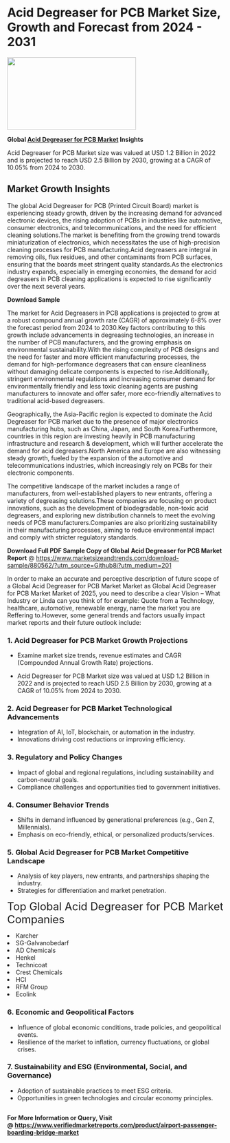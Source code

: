 <H1>Acid Degreaser for PCB Market Size, Growth and Forecast from 2024 - 2031</H1><img class="aligncenter size-medium wp-image-584254" src="https://thirdeyenews.in/wp-content/uploads/2024/09/Global-Market-Research-300x168.jpeg" alt="" width="300" height="168" /><p><strong>Global&nbsp;<a href="https://www.marketsizeandtrends.com/download-sample/880562/?utm_source=Github8j?utm_medium=201">Acid Degreaser for PCB Market</a> Insights</strong></p><p>Acid Degreaser for PCB Market size was valued at USD 1.2 Billion in 2022 and is projected to reach USD 2.5 Billion by 2030, growing at a CAGR of 10.05% from 2024 to 2030.</p><p><h2>Market Growth Insights</h2> <p>The global Acid Degreaser for PCB (Printed Circuit Board) market is experiencing steady growth, driven by the increasing demand for advanced electronic devices, the rising adoption of PCBs in industries like automotive, consumer electronics, and telecommunications, and the need for efficient cleaning solutions.The market is benefiting from the growing trend towards miniaturization of electronics, which necessitates the use of high-precision cleaning processes for PCB manufacturing.Acid degreasers are integral in removing oils, flux residues, and other contaminants from PCB surfaces, ensuring that the boards meet stringent quality standards.As the electronics industry expands, especially in emerging economies, the demand for acid degreasers in PCB cleaning applications is expected to rise significantly over the next several years.</p> <p><strong>Download Sample</strong></p> <p>The market for Acid Degreasers in PCB applications is projected to grow at a robust compound annual growth rate (CAGR) of approximately 6-8% over the forecast period from 2024 to 2030.Key factors contributing to this growth include advancements in degreasing technologies, an increase in the number of PCB manufacturers, and the growing emphasis on environmental sustainability.With the rising complexity of PCB designs and the need for faster and more efficient manufacturing processes, the demand for high-performance degreasers that can ensure cleanliness without damaging delicate components is expected to rise.Additionally, stringent environmental regulations and increasing consumer demand for environmentally friendly and less toxic cleaning agents are pushing manufacturers to innovate and offer safer, more eco-friendly alternatives to traditional acid-based degreasers.</p> <p>Geographically, the Asia-Pacific region is expected to dominate the Acid Degreaser for PCB market due to the presence of major electronics manufacturing hubs, such as China, Japan, and South Korea.Furthermore, countries in this region are investing heavily in PCB manufacturing infrastructure and research & development, which will further accelerate the demand for acid degreasers.North America and Europe are also witnessing steady growth, fueled by the expansion of the automotive and telecommunications industries, which increasingly rely on PCBs for their electronic components.</p> <p>The competitive landscape of the market includes a range of manufacturers, from well-established players to new entrants, offering a variety of degreasing solutions.These companies are focusing on product innovations, such as the development of biodegradable, non-toxic acid degreasers, and exploring new distribution channels to meet the evolving needs of PCB manufacturers.Companies are also prioritizing sustainability in their manufacturing processes, aiming to reduce environmental impact and comply with stricter regulatory standards.</p> <p><span class=""><strong>Download Full PDF Sample Copy of Global Acid Degreaser for PCB Market Report</strong> @ <a href="https://www.marketsizeandtrends.com/download-sample/880562/?utm_source=Github8j?utm_medium=201" target="_blank">https://www.marketsizeandtrends.com/download-sample/880562/?utm_source=Github8j?utm_medium=201</a></span></p><p>In order to make an accurate and perceptive description of future scope of a Global&nbsp;Acid Degreaser for PCB Market Market as Global&nbsp;Acid Degreaser for PCB Market Market of 2025, you need to describe a clear Vision &ndash; What Industry or Linda can you think of for example: Quote from a Technology, healthcare, automotive, renewable energy, name the market you are Reffering to.However, some general trends and factors usually impact market reports and their future outlook include:</p><h3>1.&nbsp;<strong>Acid Degreaser for PCB Market Growth Projections</strong></h3><ul><li>Examine market size trends, revenue estimates and CAGR (Compounded Annual Growth Rate) projections.</li><li><p>Acid Degreaser for PCB Market size was valued at USD 1.2 Billion in 2022 and is projected to reach USD 2.5 Billion by 2030, growing at a CAGR of 10.05% from 2024 to 2030.</p></li></ul><h3>2.&nbsp;<strong>Acid Degreaser for PCB Market Technological Advancements</strong></h3><ul><li>Integration of AI, IoT, blockchain, or automation in the industry.</li><li>Innovations driving cost reductions or improving efficiency.</li></ul><h3>3.&nbsp;<strong>Regulatory and Policy Changes</strong></h3><ul><li>Impact of global and regional regulations, including sustainability and carbon-neutral goals.</li><li>Compliance challenges and opportunities tied to government initiatives.</li></ul><h3>4.&nbsp;<strong>Consumer Behavior Trends</strong></h3><ul><li>Shifts in demand influenced by generational preferences (e.g., Gen Z, Millennials).</li><li>Emphasis on eco-friendly, ethical, or personalized products/services.</li></ul><h3>5.&nbsp;<strong>Global Acid Degreaser for PCB Market Competitive Landscape</strong></h3><ul><li>Analysis of key players, new entrants, and partnerships shaping the industry.</li><li>Strategies for differentiation and market penetration.</li></ul><p data-pm-slice="1 1 []"><span style="color: inherit; font-family: inherit; font-size: 25px;">Top Global Acid Degreaser for PCB Market Companies</span></p><div class="" data-test-id=""><p><li>Karcher</li><li> SG-Galvanobedarf</li><li> AD Chemicals</li><li> Henkel</li><li> Technicoat</li><li> Crest Chemicals</li><li> HCI</li><li> RFM Group</li><li> Ecolink</li></p></div><h3>6.&nbsp;<strong>Economic and Geopolitical Factors</strong></h3><ul><li>Influence of global economic conditions, trade policies, and geopolitical events.</li><li>Resilience of the market to inflation, currency fluctuations, or global crises.</li></ul><h3>7.&nbsp;<strong>Sustainability and ESG (Environmental, Social, and Governance)</strong></h3><ul><li>Adoption of sustainable practices to meet ESG criteria.</li><li>Opportunities in green technologies and circular economy principles.</li></ul><h2><strong style="font-size: 14px;">For More Information or Query, Visit @&nbsp;</strong><a style="background-color: #ffffff; font-size: 14px;" href="https://www.marketsizeandtrends.com/report/acid-degreaser-for-pcb-market/" target="_blank">https://www.verifiedmarketreports.com/product/airport-passenger-boarding-bridge-market</a></h2>